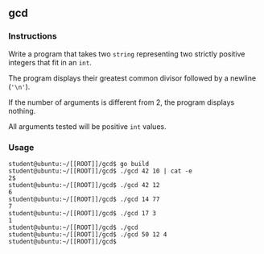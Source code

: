 ## gcd

### Instructions

Write a program that takes two `string` representing two strictly positive integers that fit in an `int`.

The program displays their greatest common divisor followed by a newline (`'\n'`).

If the number of arguments is different from 2, the program displays nothing.

All arguments tested will be positive `int` values.

### Usage

```console
student@ubuntu:~/[[ROOT]]/gcd$ go build
student@ubuntu:~/[[ROOT]]/gcd$ ./gcd 42 10 | cat -e
2$
student@ubuntu:~/[[ROOT]]/gcd$ ./gcd 42 12
6
student@ubuntu:~/[[ROOT]]/gcd$ ./gcd 14 77
7
student@ubuntu:~/[[ROOT]]/gcd$ ./gcd 17 3
1
student@ubuntu:~/[[ROOT]]/gcd$ ./gcd
student@ubuntu:~/[[ROOT]]/gcd$ ./gcd 50 12 4
student@ubuntu:~/[[ROOT]]/gcd$
```
